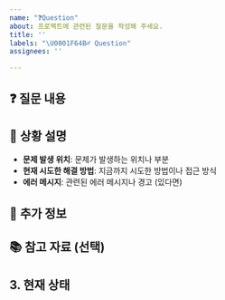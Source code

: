 ```yaml
---
name: "❓Question"
about: 프로젝트에 관련된 질문을 작성해 주세요.
title: ''
labels: "\U0001F64B‍♂️ Question"
assignees: ''

---
```


## ❓ 질문 내용

<!--- 궁금하신 점이나 질문 내용을 간결하게 작성해 주세요. -->

## 📝 상황 설명

<!--- 질문이 발생한 상황이나 배경을 설명해 주세요.  -->

- **문제 발생 위치**: 문제가 발생하는 위치나 부분
- **현재 시도한 해결 방법**: 지금까지 시도한 방법이나 접근 방식
- **에러 메시지**: 관련된 에러 메시지나 경고 (있다면)

## 📍 추가 정보

<!--- 질문과 관련된 추가적인 정보나 참고 자료가 있다면 첨부해 주세요. -->

## 📚 참고 자료 (선택)

<!--- 질문에 도움이 될 수 있는 자료나 링크를 제공해주세요. -->
<!--- 예: 관련 문서, 코드 스니펫, 스크린샷 등 -->

## 3. 현재 상태

<!--- 질문과 관련된 현재 상황을 설명해주세요. -->
